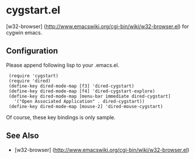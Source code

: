   cygstart.el
===============

[w32-browser] (http://www.emacswiki.org/cgi-bin/wiki/w32-browser.el) 
for cygwin emacs.

 Configuration
----------------

Please append following lisp to your .emacs.el.

     (require 'cygstart)
     (require 'dired)
     (define-key dired-mode-map [f3] 'dired-cygstart)
     (define-key dired-mode-map [f4] 'dired-cygstart-explore)
     (define-key dired-mode-map [menu-bar immediate dired-cygstart]
       '("Open Associated Application" . dired-cygstart))
     (define-key dired-mode-map [mouse-2] 'dired-mouse-cygstart)

Of course, these key bindings is only sample.


  See Also
------------

  * [w32-browser] (http://www.emacswiki.org/cgi-bin/wiki/w32-browser.el) 
